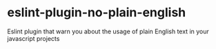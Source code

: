 # eslint-plugin-no-plain-english
Eslint plugin that warn you about the usage of plain English text in your javascript projects
